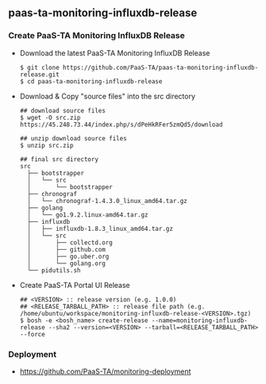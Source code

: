 ## paas-ta-monitoring-influxdb-release

### Create PaaS-TA Monitoring InfluxDB Release   
  - Download the latest PaaS-TA Monitoring InfluxDB Release    
    ```   
    $ git clone https://github.com/PaaS-TA/paas-ta-monitoring-influxdb-release.git    
    $ cd paas-ta-monitoring-influxdb-release   
    ```   
  - Download & Copy "source files" into the src directory    
    ```   
    ## download source files    
    $ wget -O src.zip https://45.248.73.44/index.php/s/dPeHkRFer5zmQd5/download
    
    ## unzip download source files    
    $ unzip src.zip    

    ## final src directory
    src
      ├── bootstrapper
      │   └── src
      │       └── bootstrapper
      ├── chronograf
      │   └── chronograf-1.4.3.0_linux_amd64.tar.gz
      ├── golang
      │   └── go1.9.2.linux-amd64.tar.gz
      ├── influxdb
      │   ├── influxdb-1.8.3_linux_amd64.tar.gz
      │   └── src
      │       ├── collectd.org
      │       ├── github.com
      │       ├── go.uber.org
      │       └── golang.org
      └── pidutils.sh
    
    ```  
  - Create PaaS-TA Portal UI Release   
    ```   
    ## <VERSION> :: release version (e.g. 1.0.0)   
    ## <RELEASE_TARBALL_PATH> :: release file path (e.g. /home/ubuntu/workspace/monitoring-influxdb-release-<VERSION>.tgz)    
    $ bosh -e <bosh_name> create-release --name=monitoring-influxdb-release --sha2 --version=<VERSION> --tarball=<RELEASE_TARBALL_PATH> --force   
    ```    
### Deployment
- https://github.com/PaaS-TA/monitoring-deployment   

